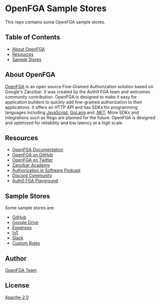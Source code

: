# OpenFGA Sample Stores

This repo contains some OpenFGA sample stores.

## Table of Contents

- [About OpenFGA](#about-openfga)
- [Resources](#resources)
- [Sample Stores](#sample-stores)

## About OpenFGA

[OpenFGA](https://github.com/openfga/openfga) is an open source Fine-Grained Authorization solution based on Google's Zanzibar. It was created by the Auth0 FGA team and welcomes community contribution. OpenFGA is designed to make it easy for application builders to quickly add fine-grained authorization to their applications. It offers an HTTP API and has SDKs for programming languages including [JavaScript](https://github.com/openfga/js-sdk), [GoLang](https://github.com/openfga/go-sdk) and [.NET](https://github.com/openfga/dotnet-sdk). More SDKs and integrations such as Rego are planned for the future. OpenFGA is designed and optimized for reliability and low latency at a high scale.

## Resources

- [OpenFGA Documentation](https://openfga.dev)
- [OpenFGA on GitHub](https://github.com/openfga/)
- [OpenFGA on Twitter](https://twitter.com/OpenFGA/)
- [Zanzibar Academy](https://zanzibar.academy)
- [Authorization in Software Podcast](https://authorizationinsoftware.auth0.com/public/49/Authorization-in-Software-f9b69587)
- [Discord Community](https://discord.gg/pvbNmqC)
- [Auth0 FGA Playground](https://play.fga.dev)

## Sample Stores

Some sample stores are:
- [GitHub](./stores/github)
- [Google Drive](./stores/gdrive)
- [Expenses](./stores/expenses)
- [IoT](./stores/iot)
- [Slack](./stores/slack)
- [Custom Roles](./stores/custom-roles)

## Author

[OpenFGA Team](https://github.com/openfga)

## License

[Apache-2.0](./LICENSE)
